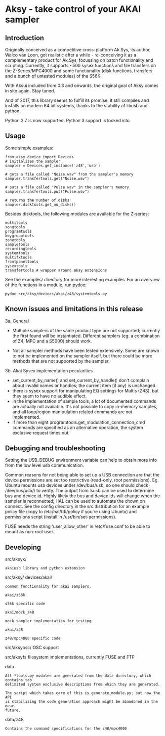 # Aksy - take control of your AKAI sampler

## Introduction

Originally conceived as a competitive cross-platform Ak.Sys, its author, Walco van Loon, got
realistic after a while - re-conceiving it as a complementary product for
Ak.Sys, focussing on batch functionality and scripting. Currently, it supports
~500 sysex functions and file transfers on the Z-Series/MPC4000 and some
functionality (disk functions, transfers and a bunch of untested modules) of
the S56K.

With Aksui included from 0.3 and onwards, the original goal of Aksy comes in
site again. Stay tuned.

And of 2017, this library seems to fulfill its promise: it still compiles and installs 
on modern 64 bit systems, thanks to the stability of libusb and python.

Python 2.7 is now supported. Python 3 support is looked into.

## Usage

Some simple examples:
```
from aksy.device import Devices
# initializes the sampler
sampler = Devices.get_instance('z48','usb')

# gets a file called "Noise.wav" from the sampler's memory
sampler.transfertools.get("Noise.wav")

# puts a file called "Pulse.wav" in the sampler's memory
sampler.transfertools.put("Pulse.wav")

# returns the number of disks
sampler.disktools.get_no_disks()
```

Besides disktools, the following modules are available for the Z-series:

```
multitools
songtools
programtools
keygrouptools
zonetools
sampletools
recordingtools
systemtools
multifxtools
frontpaneltools
sysextools
transfertools # wrapper around aksy extensions
```

See the examples/ directory for more interesting examples.
For an overview of the functions in a module, run pydoc:

```
pydoc src/aksy/devices/akai/z48/systemtools.py
```

## Known issues and limitations in this release

3a. General

* Multiple samplers of the same product type are not supported; currently the
  first found will be instantiated. Different samplers (eg. a combination of Z4,
  MPC and a S5000) should work.

* Not all sampler methods have been tested extensively. Some are known to
  not be implemented on the sampler itself, but there could be more methods
  that are not supported by the sampler.

3b. Akai Sysex implementation pecularities

* set_current_by_name() and set_current_by_handle() don't complain about
  invalid names or handles; the current item (if any) is unchanged.
* there is sysex support for manipulating EQ settings for Multis (Z48), but
  they seem to have no audible effect.
* in the implementation of sample tools, a lot of documented commands are
  actually not available. It's not possible to copy in-memory samples, and all
  loop/region manipulation related commands are not implemented. 
* if more than eight programtools.get_modulation_connection_cmd commands are
  specified as an alternative operation, the system exclusive request times out.

## Debugging and troubleshooting

Setting the USB_DEBUG environment variable can help to obtain more info from
the low level usb communication.

Common reasons for not being able to set up a USB connection are that the
device permissions are set too restrictive (read-only, root permissions). Eg.
Ubuntu mounts usb devices under /dev/bus/usb, so one should check
/dev/bus/usb/<bus id>/<device id> to verify. The output from lsusb can be used
to determine bus and device id. Highly likely the bus and device ids will
change when the sampler is reconnected; HAL can be used to automate the chown
on connect. See the config directory in the src distribution for an example
policy file (copy to /etc/hal/fdi/policy if you're using Ubuntu) and
permissions script (install in /usr/bin/set-permissions).

FUSE needs the string 'user_allow_other' in /etc/fuse.conf to be able to mount
as non-root user.

## Developing

src/aksyx/

    akaiusb library and python extension

src/aksy/
    devices/akai/

    common functionality for akai samplers.

    akai/s56k

    s56k specific code

    akai/mock_z48

    mock sampler implementation for testing

    akai/z48

    z48/mpc4000 specific code

src/aksyosc/
    OSC support

src/aksyfs
    filesystem implementations, currently FUSE and FTP

data

    All *tools.py modules are generated from the data directory, which contains tab
    delimited system exclusive descriptions from which they are generated.

	The script which takes care of this is generate_module.py; but now the API
    is stabilizing the code generation approach might be abandoned in the near
    future.

data/z48

    Contains the command specifications for the z48/mpc4000

